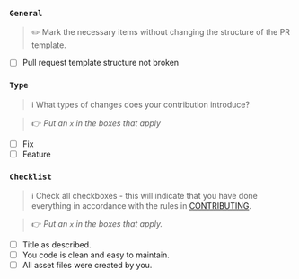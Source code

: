 ### `General`
> ✏️ Mark the necessary items without changing the structure of the PR template.

- [ ] Pull request template structure not broken

### `Type`

> ℹ️  What types of changes does your contribution introduce?

> 👉 _Put an `x` in the boxes that apply_

- [ ] Fix
- [ ] Feature

### `Checklist`

> ℹ️  Check all checkboxes - this will indicate that you have done everything in accordance with the rules in [CONTRIBUTING](https://github.com/YoloGameStudio/bolt-game-jam-template/blob/master/.github/contributing.md).

> 👉  _Put an `x` in the boxes that apply._

- [ ] Title as described.
- [ ] You code is clean and easy to maintain.
- [ ] All asset files were created by you.
